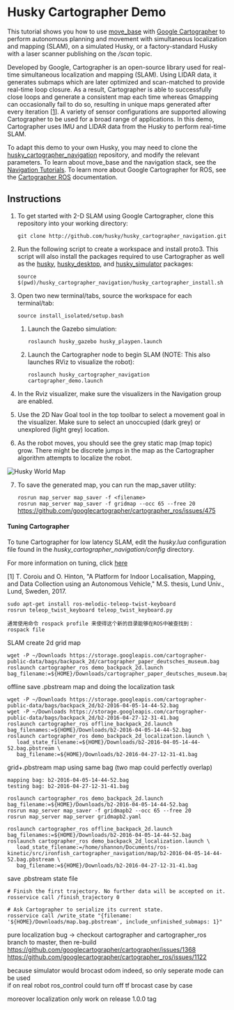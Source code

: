 # Husky Cartographer Demo

This tutorial shows you how to use [move_base](http://wiki.ros.org/move_base) with [Google Cartographer](https://github.com/googlecartographer) to perform autonomous planning and movement with simultaneous localization and mapping (SLAM), on a simulated Husky, or a factory-standard Husky with a laser scanner publishing on the */scan* topic.

Developed by Google, Cartographer is an open-source library used for real-time simultaneous localization and mapping (SLAM). Using LIDAR data, it generates submaps which are later optimized and scan-matched to provide real-time loop closure. As a result, Cartographer is able to successfully close loops and generate a consistent map each time whereas Gmapping can occasionally fail to do so, resulting in unique maps generated after every iteration [[1](https://lup.lub.lu.se/student-papers/search/publication/8915402)]. A variety of sensor configurations are supported allowing Cartographer to be used for a broad range of applications. In this demo, Cartographer uses IMU and LIDAR data from the Husky to perform real-time SLAM.

To adapt this demo to your own Husky, you may need to clone the [husky_cartographer_navigation](http://github.com/husky/husky_cartographer_navigation.git) repository, and modify the relevant parameters. To learn about move_base and the navigation stack, see the [Navigation Tutorials](http://wiki.ros.org/navigation/Tutorials). To learn more about Google Cartographer for ROS, see the [Cartographer ROS](https://google-cartographer-ros.readthedocs.io/en/latest/) documentation.

## Instructions

  1. To get started with 2-D SLAM using Google Cartographer, clone this repository into your working directory:

     `git clone http://github.com/husky/husky_cartographer_navigation.git`

  2. Run the following script to create a workspace and install proto3. This script will also install the packages required to use Cartographer as well as the [husky](https://github.com/husky/husky), [husky_desktop](https://github.com/husky/husky_desktop), and [husky_simulator](https://github.com/husky/husky_simulator) packages:

     `source $(pwd)/husky_cartographer_navigation/husky_cartographer_install.sh`

  3. Open two new terminal/tabs, source the workspace for each terminal/tab:

     `source install_isolated/setup.bash`

      1. Launch the Gazebo simulation:

         `roslaunch husky_gazebo husky_playpen.launch`

      2. Launch the Cartographer node to begin SLAM (NOTE: This also launches RViz to visualize the robot):

         `roslaunch husky_cartographer_navigation cartographer_demo.launch`

  4. In the Rviz visualizer, make sure the visualizers in the Navigation group are enabled.

  5. Use the 2D Nav Goal tool in the top toolbar to select a movement goal in the visualizer. Make sure to select an unoccupied (dark grey) or unexplored (light grey) location.

  6. As the robot moves, you should see the grey static map (map topic) grow. There might be discrete jumps in the map as the Cartographer algorithm attempts to localize the robot.

  ![Husky World Map](husky_cartographer.png)

  7. To save the generated map, you can run the map_saver utility:

     `rosrun map_server map_saver -f <filename>`  
     `rosrun map_server map_saver -f gridmap --occ 65 --free 20`  
     https://github.com/googlecartographer/cartographer_ros/issues/475

#### Tuning Cartographer

To tune Cartographer for low latency SLAM, edit the *husky.lua* configuration file found in the *husky_cartographer_navigation/config* directory.

For more information on tuning, click [here](http://google-cartographer-ros.readthedocs.io/en/latest/tuning.html)

[1] T. Coroiu and O. Hinton, "A Platform for Indoor Localisation,
Mapping, and Data Collection using an
Autonomous Vehicle," M.S. thesis, Lund Univ., Lund, Sweden, 2017.

```
sudo apt-get install ros-melodic-teleop-twist-keyboard
rosrun teleop_twist_keyboard teleop_twist_keyboard.py
```
```
通常使用命令 rospack profile 来使得这个新的目录能够在ROS中被查找到： 
rospack file
```
SLAM create 2d grid map
```
wget -P ~/Downloads https://storage.googleapis.com/cartographer-public-data/bags/backpack_2d/cartographer_paper_deutsches_museum.bag
roslaunch cartographer_ros demo_backpack_2d.launch bag_filename:=${HOME}/Downloads/cartographer_paper_deutsches_museum.bag
```
offline save .pbstream map and doing the localization task
```
wget -P ~/Downloads https://storage.googleapis.com/cartographer-public-data/bags/backpack_2d/b2-2016-04-05-14-44-52.bag
wget -P ~/Downloads https://storage.googleapis.com/cartographer-public-data/bags/backpack_2d/b2-2016-04-27-12-31-41.bag
roslaunch cartographer_ros offline_backpack_2d.launch bag_filenames:=${HOME}/Downloads/b2-2016-04-05-14-44-52.bag
roslaunch cartographer_ros demo_backpack_2d_localization.launch \
   load_state_filename:=${HOME}/Downloads/b2-2016-04-05-14-44-52.bag.pbstream \
   bag_filename:=${HOME}/Downloads/b2-2016-04-27-12-31-41.bag
```
grid+.pbstream map using same bag (two map could perfectly overlap)
```
mapping bag: b2-2016-04-05-14-44-52.bag
testing bag: b2-2016-04-27-12-31-41.bag

roslaunch cartographer_ros demo_backpack_2d.launch bag_filename:=${HOME}/Downloads/b2-2016-04-05-14-44-52.bag
rosrun map_server map_saver -f gridmapb2 --occ 65 --free 20
rosrun map_server map_server gridmapb2.yaml

roslaunch cartographer_ros offline_backpack_2d.launch bag_filenames:=${HOME}/Downloads/b2-2016-04-05-14-44-52.bag
roslaunch cartographer_ros demo_backpack_2d_localization.launch \
   load_state_filename:=/home/shannon/Documents/ros-kinetic/src/ironfish_cartographer_navigation/map/b2-2016-04-05-14-44-52.bag.pbstream \
   bag_filename:=${HOME}/Downloads/b2-2016-04-27-12-31-41.bag
```
save .pbstream state file
```
# Finish the first trajectory. No further data will be accepted on it.
rosservice call /finish_trajectory 0

# Ask Cartographer to serialize its current state.
rosservice call /write_state "{filename: '${HOME}/Downloads/map.bag.pbstream', include_unfinished_submaps: 1}"
```

pure localization bug -> checkout cartographer and cartographer_ros branch to master, then re-build
https://github.com/googlecartographer/cartographer/issues/1368   
https://github.com/googlecartographer/cartographer_ros/issues/1122   

because simulator would brocast odom indeed, so only seperate mode can be used  
if on real robot ros_control could turn off tf brocast case by case  

moreover localization only work on release 1.0.0 tag
